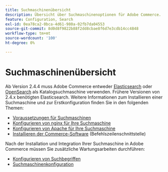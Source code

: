 ```yaml
---
title: Suchmaschinenübersicht
description: Übersicht über Suchmaschinenoptionen für Adobe Commerce.
feature: Configuration, Search
exl-id: 0ea78ca2-0bca-4d61-980a-02fb7da04553
source-git-commit: 8d0d8f9822b88f2dd8cbae8f6d7e3cdb14cc4848
workflow-type: tm+mt
source-wordcount: '100'
ht-degree: 0%

---
```


# Suchmaschinenübersicht

Ab Version 2.4.4 muss Adobe Commerce entweder [Elasticsearch] oder [OpenSearch] als Katalogsuchmaschine verwenden. Frühere Versionen von 2.4.x benötigten Elasticsearch. Weitere Informationen zum Installieren einer Suchmaschine und zur Erstkonfiguration finden Sie in den folgenden Themen:

- [Voraussetzungen für Suchmaschinen](../../installation/prerequisites/search-engine/overview.md)
- [Konfigurieren von nginx für Ihre Suchmaschine](../../installation/prerequisites/search-engine/configure-nginx.md)
- [Konfigurieren von Apache für Ihre Suchmaschine](../../installation/prerequisites/search-engine/configure-apache.md)
- [Installieren der Commerce-Software](../../installation/composer.md) (Befehlszeilenschnittstelle)

Nach der Installation und Integration Ihrer Suchmaschine in Adobe Commerce müssen Sie zusätzliche Wartungsarbeiten durchführen:

- [Konfigurieren von Suchbegriffen](search-stopwords.md)
- [Suchmaschinenkonfiguration](configure-search-engine.md)

<!-- Link Definitions -->

[Elasticsearch]: https://www.elastic.co
[OpenSearch]: https://opensearch.org/docs/latest/opensearch/install/index/
